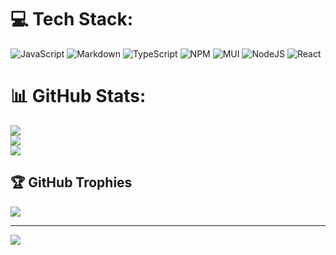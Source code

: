 
# 💻 Tech Stack:
![JavaScript](https://img.shields.io/badge/javascript-%23323330.svg?style=flat&logo=javascript&logoColor=%23F7DF1E) ![Markdown](https://img.shields.io/badge/markdown-%23000000.svg?style=flat&logo=markdown&logoColor=white) ![TypeScript](https://img.shields.io/badge/typescript-%23007ACC.svg?style=flat&logo=typescript&logoColor=white) ![NPM](https://img.shields.io/badge/NPM-%23000000.svg?style=flat&logo=npm&logoColor=white) ![MUI](https://img.shields.io/badge/MUI-%230081CB.svg?style=flat&logo=material-ui&logoColor=white) ![NodeJS](https://img.shields.io/badge/node.js-6DA55F?style=flat&logo=node.js&logoColor=white) ![React](https://img.shields.io/badge/react-%2320232a.svg?style=flat&logo=react&logoColor=%2361DAFB)
# 📊 GitHub Stats:
![](https://github-readme-stats.vercel.app/api?username=xXBJXx&theme=dark&hide_border=false&include_all_commits=false&count_private=false)<br/>
![](https://github-readme-streak-stats.herokuapp.com/?user=xXBJXx&theme=dark&hide_border=false)<br/>
![](https://github-readme-stats.vercel.app/api/top-langs/?username=xXBJXx&theme=dark&hide_border=false&include_all_commits=false&count_private=false&layout=compact)

## 🏆 GitHub Trophies
![](https://github-profile-trophy.vercel.app/?username=xXBJXx&theme=radical&no-frame=false&no-bg=true&margin-w=4)

---
[![](https://visitcount.itsvg.in/api?id=xXBJXx&icon=0&color=4)](https://visitcount.itsvg.in)
